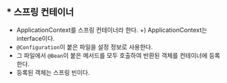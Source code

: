 ## * 스프링 컨테이너
- ApplicationContext를 스프링 컨테이너라 한다.
+) ApplicationContext는 interface이다. 
- ```@Configuration```이 붙은 파일을 설정 정보로 사용한다.
- 그 파일에서 ```@Bean```이 붙은 메서드를 모두 호출하여 반환된 객체를 컨테이너에 등록한다.
- 등록된 객체는 스프링 빈이다. 